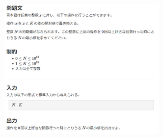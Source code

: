![question](https://github.com/kimura-12/AtCoder_Training/blob/master/AtCoder_Beginner_Contest/ABC161/C.Replacing_Integer/question1.png)